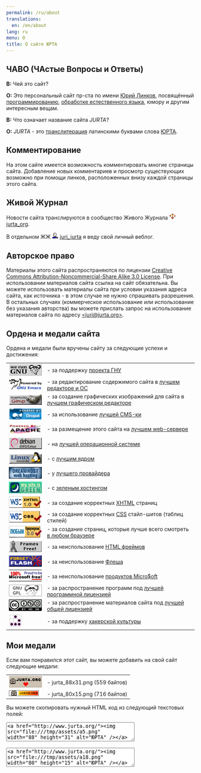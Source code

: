 ```yaml
---
permalink: /ru/about
translations:
  en: /en/about
lang: ru
menu: О
title: О сайте ЮРТА
---
```

<h2><a name="faq" id="faq">ЧАВО</a> (ЧАстые Вопросы и Ответы)</h2>

<p><b>В:</b> Чей это сайт?</p>

<p><b>О:</b> Это персональный сайт пр-ста по имени
<a href="/ru/juri">Юрий Линков</a>,
посвящённый
<a href="/ru/prog">программированию</a>,
<a href="/ru/nlp">обработке естественного языка</a>,
юмору
и другим интересным вещам.</p>

<p><b>В:</b> Что означает название сайта <i>JURTA</i>?</p>

<p><b>О:</b> <i>JURTA</i> - это <a href="http://ru.wikipedia.org/wiki/%D0%A2%D1%80%D0%B0%D0%BD%D1%81%D0%BB%D0%B8%D1%82">транслитерация</a>
латинскими буквами <!-- русского --> слова
<a href="http://ru.wikipedia.org/wiki/%D0%AE%D1%80%D1%82%D0%B0">ЮРТА</a>.</p>

<!-- <p><b>В:</b> Почему у сайта такой нестандартный фон вместо белого?</p> -->

<!-- <p><b>О:</b> </p> -->

<!-- Я также пробовал менять фон в зависимости от освещения: -->

<!-- при ярком свете использовать светлый фон, при тусклом свете - тёмный. -->

<!-- <p>отражение  если бы текст был бы написан на Солнце  смотреть на пятна</p> -->

<!-- http://www.artlebedev.ru/kovodstvo2/sections/99/ -->
<!-- белый текст на черном фоне читается плохо (и вообще выворотка плохо читается); -->

<!-- qv /dos/c/home/juri/media/image/doc/README -->

<!-- BTW, "greige" - цвет, переходный от серого к бежевому -->
<!-- (from http://rus.delfi.ee/archive/article.php?id=10939628&categoryID=382414&ndate=1123621200) -->

<h2><a name="comments" id="comments">Комментирование</a></h2>

<p>На этом сайте имеется возможность комментировать многие страницы сайта.
Добавление новых комментариев и просмотр существующих возможно при помощи линков,
расположенных внизу каждой страницы этого сайта.</p>

<h2><a name="lj" id="lj">Живой Журнал</a></h2>

<p>Новости сайта транслируются в сообщество Живого Журнала
<a href="http://community.livejournal.com/jurta_org/profile"><img src="/files/icons/lj_community.png" width="16" height="16" alt="LJ community" /></a>
<a href="http://jurta-org.livejournal.com/">jurta_org</a>.</p>

<p>В отдельном ЖЖ <a
href="http://juri-jurta.livejournal.com/profile"><img src="/files/icons/lj_user.png" width="17" height="17" alt="LJ user" /></a>
<a href="http://juri-jurta.livejournal.com/">juri_jurta</a>
я веду свой личный веблог.</p>

<h2><a name="copyright" id="copyright">Авторское право</a></h2>

<p>Материалы этого сайта распространяются по лицензии
<a rel="license" href="http://creativecommons.org/licenses/by-nc-sa/3.0/">Creative Commons Attribution-Noncommercial-Share Alike 3.0 License</a>.
При использовании материалов сайта ссылка на сайт обязательна.
Вы можете использовать материалы сайта при условии указания адреса сайта,
как источника - в этом случае не нужно спрашивать разрешения.
В остальных случаях (коммерческое использование или использование
без указания авторства) вы можете прислать запрос на использование
материалов сайта по адресу <a href="mailto:juri@jurta.org">&lt;juri@jurta.org&gt;</a>.</p>

<h2><a name="medals" id="medals">Ордена и медали сайта</a></h2>

<p>Ордена и медали были вручены сайту за следующие успехи и достижения:</p>

<table width="100%">
<tr><td width="88"><a href="http://www.gnu.org/"><img src="/files/icons/we-run-gnu.png" width="88" height="31" alt="The GNU Project" /></a></td>
<td> - за поддержку
<a href="http://www.gnu.org/philosophy/philosophy.ru.html">проекта ГНУ</a></td></tr>

<tr><td><a href="http://www.gnu.org/software/emacs/"><img src="/files/icons/powered-by-gnu-emacs.png" width="88" height="31" alt="Powered by GNU Emacs" /></a></td>
<td> - за редактирование содержимого сайта в
<a href="/ru/emacs">лучшем редакторе и ОС</a></td></tr>

<tr><td><a href="http://www.gimp.org/"><img src="/files/icons/gfx-by-gimp.png" width="88" height="31" alt="Graphics by Gimp" /></a></td>
<td> - за создание графических изображений для сайта в
<a href="http://gimper.ru/">лучшем графическом редакторе</a></td></tr>

<tr><td><a href="http://drupal.org/"><img src="/files/icons/powered-blue-88x31.png" width="88" height="31" alt="Powered by Drupal" /></a></td>
<td> - за использование
<a href="/ru/prog/drupal">лучшей CMS-ки</a></td></tr>

<tr><td><a href="http://httpd.apache.org/"><img src="/files/icons/powered-by-apache.png" width="88" height="31" alt="Powered by Apache" /></a></td>
<td> - за размещение этого сайта на
<a href="http://httpd.apache.org/">лучшем web-сервере</a></td></tr>

<tr><td><a href="http://www.debian.org/"><img src="/files/icons/debian.png" width="88" height="31" alt="Powered by GNU/Linux Debian" /></a></td>
<td> - на
<a href="http://www.debian.org/index.ru.html">лучшей операционной системе</a></td></tr>

<tr><td><a href="http://www.linux.org/"><img src="/files/icons/linux-inside.png" width="88" height="31" alt="Powered by Linux kernel" /></a></td>
<td> - с
<a href="http://www.linux.org.ru/">лучшим ядром</a></td></tr>

<tr><td><a href="http://www.dreamhost.com/r.cgi?46501"><img src="/files/icons/dreamhost.png" width="88" height="31" alt="Hosted by DreamHost" /></a></td>
<td> - у
<a href="http://www.dreamhost.com/rewards.cgi?jurta">лучшего провайдера</a></td></tr>

<tr><td><a href="http://www.dreamhost.com/green.cgi"><img src="/files/icons/green2.gif" width="88" height="31" alt="Green Web Hosting! This site hosted by DreamHost" /></a></td>
<td> - с
<a href="http://www.dreamhost.com/green.cgi">зеленым хостингом</a></td></tr>

<tr><td><a href="http://validator.w3.org/check?uri=referer"><img src="/files/icons/valid-xhtml10.png" width="88" height="31" alt="Valid XHTML 1.0!" /></a></td>
<td> - за создание корректных
<a href="http://www.w3.org/TR/xhtml1/">XHTML</a> страниц</td></tr>

<tr><td><a href="http://jigsaw.w3.org/css-validator/check/referer"><img src="/files/icons/vcss.png" width="88" height="31" alt="Valid CSS!" /></a></td>
<td> - за создание корректных
<a href="http://www.w3.org/TR/REC-CSS2/">CSS</a> стайл-шитов (таблиц стилей)</td></tr>

<tr><td><a href="http://www.anybrowser.org/campaign/"><img src="/files/icons/rus_ab1.png" width="88" height="31" alt="Viewable With Any Browser" /></a></td>
<td> - за создание страниц, которые лучше всего смотреть
<a href="http://www.mozilla.org/products/firefox/">в любом браузере</a></td></tr>

<tr><td><a href="http://www.noframes.org/"><img src="/files/icons/ffgray.png" width="88" height="31" alt="Frames Free! Ribbon" /></a></td>
<td> - за неиспользование <a href="http://www.noframes.org/">HTML фреймов</a></td></tr>

<tr><td><a href="http://directory.google.com/Top/Computers/Multimedia/Development_Frameworks/Flash/Criticism/"><img src="/files/icons/forget-flash.png" width="88" height="31" alt="Bash Flash!" /></a></td>
<td> - за неиспользование
<a href="http://directory.google.com/Top/Computers/Multimedia/Development_Frameworks/Flash/Criticism/">Флеша</a></td></tr>

<tr><td><a href="http://directory.google.com/Top/Society/Activism/Anti-Corporation/Microsoft/"><img src="/files/icons/msfree1.png" width="88" height="31" alt="Microsoft free!" /></a></td>
<td> - за неиспользование <a href="http://directory.google.com/Top/Society/Activism/Anti-Corporation/Microsoft/">продуктов Micro$oft</a></td></tr>

<tr><td><a rel="license" href="http://www.gnu.org/copyleft/gpl.html"><img src="/files/icons/gnugpl.png" width="88" height="31" alt="GNU GPL" /></a></td>
<td> - за распространение программ под
<a rel="license" href="http://www.gnu.org/copyleft/copyleft.ru.html">лучшей программной лицензией</a></td></tr>

<tr><td><a rel="license" href="http://creativecommons.org/licenses/by-nc-sa/3.0/"><img src="/files/icons/cc-by-nc-sa-3.0.png" width="88" height="31" alt="Creative Commons License" /></a></td>
<td> - за распространение материалов сайта под
<a rel="license" href="http://creativecommons.org/licenses/by-nc-sa/3.0/">лучшей общей лицензией</a></td></tr>

<tr><td><a href="http://www.catb.org/hacker-emblem/"><img src="/files/icons/glider-small.png" width="35" height="35" alt="hacker emblem" /></a></td>
<td> - за поддержку
<a href="http://www.catb.org/~esr/faqs/hacker-howto.html">хакерской культуры</a></td></tr>
</table>

<h2><a name="medal" id="medal">Мои медали</a></h2>

<p>Если вам понравился этот сайт, вы можете добавить на свой сайт следующие медали:</p>

<table width="100%">
<tr><td width="88">
<a href="http://www.jurta.org/"><img src="/files/icons/jurta_88x31.png" width="88" height="31" alt="ЮРТА" /></a></td>
<td> - jurta_88x31.png (559 байтов)</td></tr>

<tr><td>
<a href="http://www.jurta.org/"><img src="/files/icons/jurta_80x15.png" width="80" height="15" alt="ЮРТА" /></a></td>
<td> - jurta_80x15.png (716 байтов)</td></tr>
</table>

<p>Вы можете скопировать нужный HTML код из следующий текстовых полей:</p>

<p>
<textarea cols="40" rows="3" readonly="readonly">
<a href="http://www.jurta.org/"><img src="/files/icons/jurta_88x31.png" width="88" height="31" alt="ЮРТА" /></a>
</textarea>
</p>

<p>
<textarea cols="40" rows="3" readonly="readonly">
<a href="http://www.jurta.org/"><img src="/files/icons/jurta_80x15.png" width="80" height="15" alt="ЮРТА" /></a>
</textarea>
</p>
